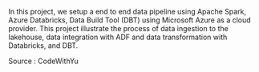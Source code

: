 In this project, we setup a end to end data pipeline using Apache Spark, Azure Databricks, Data Build Tool (DBT) using Microsoft Azure as a cloud provider. This project illustrate the process of data ingestion to the lakehouse, data integration with ADF and data transformation with Databricks, and DBT.

Source : CodeWithYu
